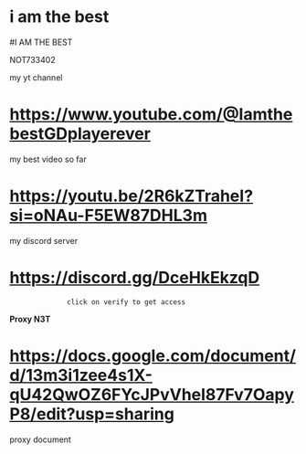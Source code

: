 # i am the best

#I AM THE BEST

NOT733402


my yt channel
# https://www.youtube.com/@IamthebestGDplayerever

my best video so far
# https://youtu.be/2R6kZTraheI?si=oNAu-F5EW87DHL3m

my discord server 
# https://discord.gg/DceHkEkzqD
                 
                  click on verify to get access 


**Proxy N3T** 
# https://docs.google.com/document/d/13m3i1zee4s1X-qU42QwOZ6FYcJPvVheI87Fv7OapyP8/edit?usp=sharing
proxy document 
